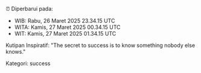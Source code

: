 ⏰ Diperbarui pada:
- WIB: Rabu, 26 Maret 2025 23.34.15 UTC
- WITA: Kamis, 27 Maret 2025 00.34.15 UTC
- WIT: Kamis, 27 Maret 2025 01.34.15 UTC

Kutipan Inspiratif:
"The secret to success is to know something nobody else knows."


Kategori: success

